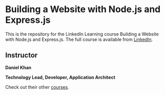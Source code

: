 # Building a Website with Node.js and Express.js
This is the repository for the LinkedIn Learning course Building a Website with Node.js and Express.js. The full course is available from [LinkedIn].

## Instructor
**Daniel Khan**

__Technology Lead, Developer, Application Architect__

Check out their other [courses](https://www.linkedin.com/learning/instructors/daniel-khan).

[LinkedIn]: https://www.linkedin.com/learning/building-a-website-with-node-js-and-express-js-3/using-the-exercise-files-and-github?autoSkip=true&autoplay=true&resume=false
